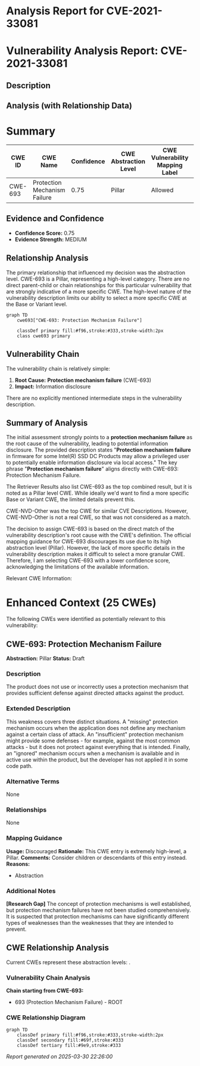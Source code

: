 # Analysis Report for CVE-2021-33081

# Vulnerability Analysis Report: CVE-2021-33081

## Description



## Analysis (with Relationship Data)

# Summary
| CWE ID | CWE Name | Confidence | CWE Abstraction Level | CWE Vulnerability Mapping Label | CWE-Vulnerability Mapping Notes |
|---|---|---|---|---|---|
| CWE-693 | Protection Mechanism Failure | 0.75 | Pillar | Allowed | Discouraged |

## Evidence and Confidence

*   **Confidence Score:** 0.75
*   **Evidence Strength:** MEDIUM

## Relationship Analysis
The primary relationship that influenced my decision was the abstraction level. CWE-693 is a Pillar, representing a high-level category. There are no direct parent-child or chain relationships for this particular vulnerability that are strongly indicative of a more specific CWE. The high-level nature of the vulnerability description limits our ability to select a more specific CWE at the Base or Variant level.

```mermaid
graph TD
    cwe693["CWE-693: Protection Mechanism Failure"]
    
    classDef primary fill:#f96,stroke:#333,stroke-width:2px
    class cwe693 primary
```

## Vulnerability Chain
The vulnerability chain is relatively simple:

1.  **Root Cause:** **Protection mechanism failure** (CWE-693)
2.  **Impact:** Information disclosure

There are no explicitly mentioned intermediate steps in the vulnerability description.

## Summary of Analysis
The initial assessment strongly points to a **protection mechanism failure** as the root cause of the vulnerability, leading to potential information disclosure. The provided description states "**Protection mechanism failure** in firmware for some Intel(R) SSD DC Products may allow a privileged user to potentially enable information disclosure via local access." The key phrase "**Protection mechanism failure**" aligns directly with CWE-693: Protection Mechanism Failure.

The Retriever Results also list CWE-693 as the top combined result, but it is noted as a Pillar level CWE. While ideally we'd want to find a more specific Base or Variant CWE, the limited details prevent this.

CWE-NVD-Other was the top CWE for similar CVE Descriptions. However, CWE-NVD-Other is not a real CWE, so that was not considered as a match.

The decision to assign CWE-693 is based on the direct match of the vulnerability description's root cause with the CWE's definition. The official mapping guidance for CWE-693 discourages its use due to its high abstraction level (Pillar). However, the lack of more specific details in the vulnerability description makes it difficult to select a more granular CWE. Therefore, I am selecting CWE-693 with a lower confidence score, acknowledging the limitations of the available information.

Relevant CWE Information:

# Enhanced Context (25 CWEs)
The following CWEs were identified as potentially relevant to this vulnerability:

## CWE-693: Protection Mechanism Failure
**Abstraction:** Pillar
**Status:** Draft

### Description
The product does not use or incorrectly uses a protection mechanism that provides sufficient defense against directed attacks against the product.

### Extended Description
This weakness covers three distinct situations. A "missing" protection mechanism occurs when the application does not define any mechanism against a certain class of attack. An "insufficient" protection mechanism might provide some defenses - for example, against the most common attacks - but it does not protect against everything that is intended. Finally, an "ignored" mechanism occurs when a mechanism is available and in active use within the product, but the developer has not applied it in some code path.

### Alternative Terms
None

### Relationships
None

### Mapping Guidance
**Usage:** Discouraged
**Rationale:** This CWE entry is extremely high-level, a Pillar.
**Comments:** Consider children or descendants of this entry instead.
**Reasons:**
- Abstraction

### Additional Notes
**[Research Gap]** The concept of protection mechanisms is well established, but protection mechanism failures have not been studied comprehensively. It is suspected that protection mechanisms can have significantly different types of weaknesses than the weaknesses that they are intended to prevent.


## CWE Relationship Analysis

Current CWEs represent these abstraction levels: .


### Vulnerability Chain Analysis

**Chain starting from CWE-693:**
- 693 (Protection Mechanism Failure) - ROOT



### CWE Relationship Diagram

```mermaid
graph TD
    classDef primary fill:#f96,stroke:#333,stroke-width:2px
    classDef secondary fill:#69f,stroke:#333
    classDef tertiary fill:#9e9,stroke:#333
```



*Report generated on 2025-03-30 22:26:00*
